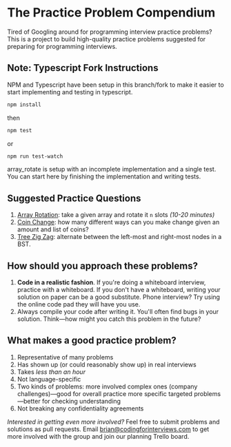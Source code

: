 # The Practice Problem Compendium

Tired of Googling around for programming interview practice problems? This is a project to build high-quality practice problems suggested for preparing for programming interviews.

## Note: Typescript Fork Instructions

NPM and Typescript have been setup in this branch/fork to make it easier to start implementing and testing in typescript.
```bash
npm install
```

then

```bash
npm test
```

or

```bash
npm run test-watch
```

array_rotate is setup with an incomplete implementation and a single test. You can start here by finishing the
implementation and writing tests.

## Suggested Practice Questions

1. [Array Rotation](array_rotate): take a given array and rotate it `n` slots *(10-20 minutes)*
2. [Coin Change](coin_change): how many different ways can you make change given an amount and list of coins?
3. [Tree Zig Zag](tree_zig_zag): alternate between the left-most and right-most nodes in a BST.

## How should you approach these problems?

1. **Code in a realistic fashion**. If you're doing a whiteboard interview, practice with a whiteboard. If you don't have a whiteboard, writing your solution on paper can be a good substitute. Phone interview? Try using the online code pad they will have you use.
2. Always compile your code after writing it. You'll often find bugs in your solution. Think—how might you catch this problem in the future?

## What makes a good practice problem?

1. Representative of many problems
2. Has shown up (or could reasonably show up) in real interviews
3. Takes *less than an hour*
4. Not language-specific
5. Two kinds of problems:
    more involved complex ones (company challenges)—good for overall practice
    more specific targeted problems—better for checking understanding
6. Not breaking any confidentiality agreements

*Interested in getting even more involved?* Feel free to submit problems and solutions as pull requests. Email brian@codingforinterviews.com to get more involved with the group and join our planning Trello board.
